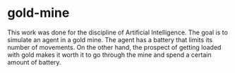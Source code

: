 # gold-mine
This work was done for the discipline of Artificial Intelligence. The goal is to simulate an agent in a gold mine. The agent has a battery that limits its number of movements. On the other hand, the prospect of getting loaded with gold makes it worth it to go through the mine and spend a certain amount of battery.
